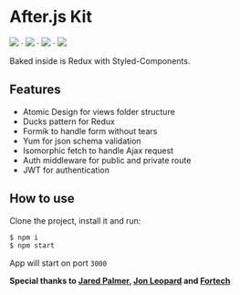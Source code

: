 # After.js Kit
![](https://img.shields.io/github/license/sh4hids/afterjs-kit.svg) · ![](https://img.shields.io/github/issues/sh4hids/afterjs-kit.svg) · ![](https://img.shields.io/github/stars/sh4hids/afterjs-kit.svg) · ![](https://img.shields.io/github/forks/sh4hids/afterjs-kit.svg)

Baked inside is Redux with Styled-Components.

## Features

- Atomic Design for views folder structure
- Ducks pattern for Redux
- Formik to handle form without tears
- Yum for json schema validation
- Isomorphic fetch to handle Ajax request
- Auth middleware for public and private route
- JWT for authentication

## How to use

Clone the project, install it and run:

```bash
$ npm i
$ npm start
```

App will start on port `3000`

**Special thanks to [Jared Palmer](https://github.com/jaredpalmer), [Jon Leopard](https://github.com/jonleopard) and [Fortech
](https://github.com/FortechRomania)**
